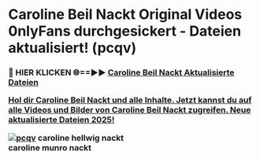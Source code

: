 # Caroline Beil Nackt Original Videos 0nlyFans durchgesickert - Dateien aktualisiert! (pcqv)

<h3>🔴 HIER KLICKEN 🌐==►► <a href="https://tinyurl.com/h6vf6nb8" rel="nofollow">Caroline Beil Nackt Aktualisierte Dateien

Hol dir Caroline Beil Nackt und alle Inhalte. Jetzt kannst du auf alle Videos und Bilder von Caroline Beil Nackt zugreifen. Neue aktualisierte Dateien 2025!

[![pcqv](https://i.imgur.com/sD4kR3V.gif)](https://tinyurl.com/h6vf6nb8)
caroline hellwig nackt<br>
caroline munro nackt